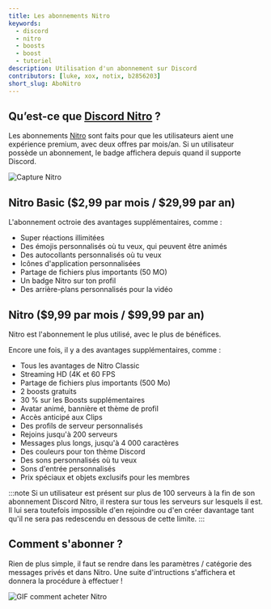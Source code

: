 ```yaml
---
title: Les abonnements Nitro
keywords:
  - discord
  - nitro
  - boosts
  - boost
  - tutoriel
description: Utilisation d'un abonnement sur Discord
contributors: [luke, xox, notix, b2856203]
short_slug: AboNitro
---
```


## Qu’est-ce que [Discord Nitro](https://support.discord.com/hc/fr/articles/115000435108-Discord-Nitro-Classic-Nitro) ?
Les abonnements [Nitro](https://support.discord.com/hc/fr/articles/115000435108-Discord-Nitro-Classic-Nitro) sont faits pour que les utilisateurs aient une expérience premium, avec deux offres par mois/an. Si un utilisateur possède un abonnement, le badge affichera depuis quand il supporte Discord.

![Capture Nitro](https://i.discord.fr/bRo.png)

## Nitro Basic ($2,99 par mois / $29,99 par an)

L'abonnement octroie des avantages supplémentaires, comme : 
* Super réactions illimitées
* Des émojis personnalisés où tu veux, qui peuvent être animés
* Des autocollants personnalisés où tu veux
* Icônes d'application personnalisées
* Partage de fichiers plus importants (50 MO)
* Un badge Nitro sur ton profil
* Des arrière-plans personnalisés pour la vidéo

## Nitro ($9,99 par mois / $99,99 par an)
Nitro est l'abonnement le plus utilisé, avec le plus de bénéfices.

Encore une fois, il y a des avantages supplémentaires, comme :
* Tous les avantages de Nitro Classic
* Streaming HD (4K et 60 FPS
* Partage de fichiers plus importants (500 Mo)
* 2 boosts gratuits
* 30 % sur les Boosts supplémentaires
* Avatar animé, bannière et thème de profil
* Accès anticipé aux Clips
* Des profils de serveur personnalisés
* Rejoins jusqu'à 200 serveurs
* Messages plus longs, jusqu'à 4 000 caractères
* Des couleurs pour ton thème Discord
* Des sons personnalisés où tu veux
* Sons d'entrée personnalisés
* Prix spéciaux et objets exclusifs pour les membres

:::note 
Si un utilisateur est présent sur plus de 100 serveurs à la fin de son abonnement Discord Nitro, il restera sur tous les serveurs sur lesquels il est. Il lui sera toutefois impossible d'en rejoindre ou d'en créer davantage tant qu'il ne sera pas redescendu en dessous de cette limite. 
:::

## Comment s'abonner ?
Rien de plus simple, il faut se rendre dans les paramètres / catégorie des messages privés et dans Nitro. Une suite d'intructions s'affichera et donnera la procédure à effectuer !

![GIF comment acheter Nitro](https://i.discord.fr/jc3.gif)
